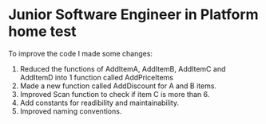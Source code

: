 # Junior Software Engineer in Platform home test

To improve the code I made some changes:
1. Reduced the functions of AddItemA, AddItemB, AddItemC and AddItemD into 1 function called AddPriceItems
2. Made a new function called AddDiscount for A and B items.
3. Improved Scan function to check if item C is more than 6.
4. Add constants for readibility and maintainability.
5. Improved naming conventions.
